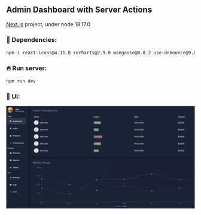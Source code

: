## Admin Dashboard with Server Actions
[Next.js](https://nextjs.org/) project, under node 18.17.0

### 🚀 Dependencies:

```bash
npm i react-icons@4.11.0 recharts@2.9.0 mongoose@8.0.2 use-debounce@9.0.4 bcrypt@5.1.1 next-auth@beta
```

### 🔥 Run server:

```bash
npm run dev
```

### 💎 UI:
![plot](./public/thumbnail.png)
